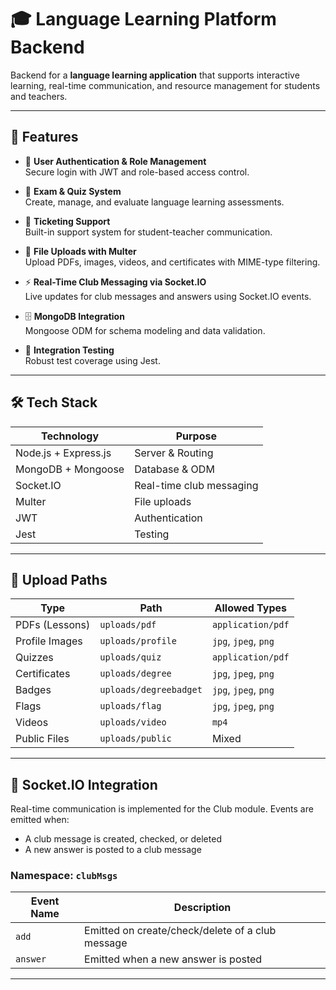 # 🎓 Language Learning Platform Backend

Backend for a **language learning application** that supports interactive learning, real-time communication, and resource management for students and teachers.

---

## 🚀 Features

- 👤 **User Authentication & Role Management**  
  Secure login with JWT and role-based access control.

- 📝 **Exam & Quiz System**  
  Create, manage, and evaluate language learning assessments.

- 🎫 **Ticketing Support**  
  Built-in support system for student-teacher communication.

- 📂 **File Uploads with Multer**  
  Upload PDFs, images, videos, and certificates with MIME-type filtering.

- ⚡ **Real-Time Club Messaging via Socket.IO**  
  Live updates for club messages and answers using Socket.IO events.

- 🗄️ **MongoDB Integration**  
  Mongoose ODM for schema modeling and data validation.

- 🧪 **Integration Testing**  
  Robust test coverage using Jest.

---

## 🛠️ Tech Stack

| Technology     | Purpose                          |
|----------------|----------------------------------|
| Node.js + Express.js | Server & Routing             |
| MongoDB + Mongoose   | Database & ODM               |
| Socket.IO            | Real-time club messaging     |
| Multer               | File uploads                 |
| JWT                  | Authentication               |
| Jest                 | Testing                      |

---

## 📁 Upload Paths

| Type            | Path                   | Allowed Types       |
|-----------------|------------------------|---------------------|
| PDFs (Lessons)  | `uploads/pdf`          | `application/pdf`   |
| Profile Images  | `uploads/profile`      | `jpg`, `jpeg`, `png`|
| Quizzes         | `uploads/quiz`         | `application/pdf`   |
| Certificates    | `uploads/degree`       | `jpg`, `jpeg`, `png`|
| Badges          | `uploads/degreebadget` | `jpg`, `jpeg`, `png`|
| Flags           | `uploads/flag`         | `jpg`, `jpeg`, `png`|
| Videos          | `uploads/video`        | `mp4`               |
| Public Files    | `uploads/public`       | Mixed               |

---

## 🔌 Socket.IO Integration

Real-time communication is implemented for the Club module. Events are emitted when:

- A club message is created, checked, or deleted
- A new answer is posted to a club message

### Namespace: `clubMsgs`

| Event Name       | Description                          |
|------------------|--------------------------------------|
| `add`            | Emitted on create/check/delete of a club message  
| `answer`         | Emitted when a new answer is posted  

---


